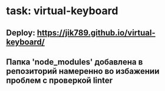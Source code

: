 # task: virtual-keyboard 
## Deploy: https://jik789.github.io/virtual-keyboard/
## Папка 'node_modules' добавлена в репозиторий намеренно во избажении проблем с проверкой linter
